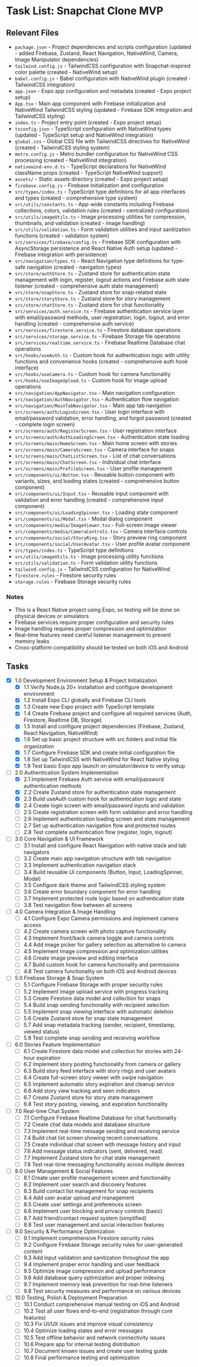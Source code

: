 # Task List: Snapchat Clone MVP

## Relevant Files

- `package.json` - Project dependencies and scripts configuration (updated - added Firebase, Zustand, React Navigation, NativeWind, Camera, Image Manipulator dependencies)
- `tailwind.config.js` - TailwindCSS configuration with Snapchat-inspired color palette (created - NativeWind setup)
- `babel.config.js` - Babel configuration with NativeWind plugin (created - TailwindCSS integration)
- `app.json` - Expo app configuration and metadata (created - Expo project setup)
- `App.tsx` - Main app component with Firebase initialization and NativeWind TailwindCSS styling (updated - Firebase SDK integration and TailwindCSS styling)
- `index.ts` - Project entry point (created - Expo project setup)
- `tsconfig.json` - TypeScript configuration with NativeWind types (updated - TypeScript setup and NativeWind integration)
- `global.css` - Global CSS file with TailwindCSS directives for NativeWind (created - TailwindCSS styling system)
- `metro.config.js` - Metro bundler configuration for NativeWind CSS processing (created - NativeWind integration)
- `nativewind-env.d.ts` - TypeScript declarations for NativeWind className props (created - TypeScript NativeWind support)
- `assets/` - Static assets directory (created - Expo project setup)
- `firebase.config.js` - Firebase initialization and configuration
- `src/types/index.ts` - TypeScript type definitions for all app interfaces and types (created - comprehensive type system)
- `src/utils/constants.ts` - App-wide constants including Firebase collections, colors, validation rules (created - centralized configuration)
- `src/utils/imageUtils.ts` - Image processing utilities for compression, thumbnails, and validation (created - image handling)
- `src/utils/validation.ts` - Form validation utilities and input sanitization functions (created - validation system)
- `src/services/firebase/config.ts` - Firebase SDK configuration with AsyncStorage persistence and React Native Auth setup (updated - Firebase integration with persistence)
- `src/navigation/types.ts` - React Navigation type definitions for type-safe navigation (created - navigation types)
- `src/store/authStore.ts` - Zustand store for authentication state management with login, register, logout actions and Firebase auth state listener (created - comprehensive auth state management)
- `src/store/snapStore.ts` - Zustand store for snap-related state
- `src/store/storyStore.ts` - Zustand store for story management
- `src/store/chatStore.ts` - Zustand store for chat functionality
- `src/services/auth.service.ts` - Firebase authentication service layer with email/password methods, user registration, login, logout, and error handling (created - comprehensive auth service)
- `src/services/firestore.service.ts` - Firestore database operations
- `src/services/storage.service.ts` - Firebase Storage file operations
- `src/services/realtime.service.ts` - Firebase Realtime Database chat operations
- `src/hooks/useAuth.ts` - Custom hook for authentication logic with utility functions and convenience hooks (created - comprehensive auth hook interface)
- `src/hooks/useCamera.ts` - Custom hook for camera functionality
- `src/hooks/useImageUpload.ts` - Custom hook for image upload operations
- `src/navigation/AppNavigator.tsx` - Main navigation configuration
- `src/navigation/AuthNavigator.tsx` - Authentication flow navigation
- `src/navigation/MainTabNavigator.tsx` - Main app tab navigation
- `src/screens/auth/LoginScreen.tsx` - User login interface with email/password validation, error handling, and forgot password (created - complete login screen)
- `src/screens/auth/RegisterScreen.tsx` - User registration interface
- `src/screens/auth/AuthLoadingScreen.tsx` - Authentication state loading
- `src/screens/main/HomeScreen.tsx` - Main home screen with stories
- `src/screens/main/CameraScreen.tsx` - Camera interface for snaps
- `src/screens/main/ChatListScreen.tsx` - List of chat conversations
- `src/screens/main/ChatScreen.tsx` - Individual chat interface
- `src/screens/main/ProfileScreen.tsx` - User profile management
- `src/components/ui/Button.tsx` - Reusable button component with variants, sizes, and loading states (created - comprehensive button component)
- `src/components/ui/Input.tsx` - Reusable input component with validation and error handling (created - comprehensive input component)
- `src/components/ui/LoadingSpinner.tsx` - Loading state component
- `src/components/ui/Modal.tsx` - Modal dialog component
- `src/components/media/ImageViewer.tsx` - Full-screen image viewer
- `src/components/media/CameraControls.tsx` - Camera interface controls
- `src/components/social/StoryRing.tsx` - Story preview ring component
- `src/components/social/UserAvatar.tsx` - User profile avatar component
- `src/types/index.ts` - TypeScript type definitions
- `src/utils/imageUtils.ts` - Image processing utility functions
- `src/utils/validation.ts` - Form validation utility functions
- `tailwind.config.js` - TailwindCSS configuration for NativeWind
- `firestore.rules` - Firestore security rules
- `storage.rules` - Firebase Storage security rules

### Notes

- This is a React Native project using Expo, so testing will be done on physical devices or simulators
- Firebase services require proper configuration and security rules
- Image handling requires proper compression and optimization
- Real-time features need careful listener management to prevent memory leaks
- Cross-platform compatibility should be tested on both iOS and Android

## Tasks

- [x] 1.0 Development Environment Setup & Project Initialization
  - [x] 1.1 Verify Node.js 20+ installation and configure development environment
  - [x] 1.2 Install Expo CLI globally and Firebase CLI tools
  - [x] 1.3 Create new Expo project with TypeScript template
  - [x] 1.4 Create Firebase project and configure all required services (Auth, Firestore, Realtime DB, Storage)
  - [x] 1.5 Install and configure project dependencies (Firebase, Zustand, React Navigation, NativeWind)
  - [x] 1.6 Set up basic project structure with src folders and initial file organization
  - [x] 1.7 Configure Firebase SDK and create initial configuration file
  - [x] 1.8 Set up TailwindCSS with NativeWind for React Native styling
  - [x] 1.9 Test basic Expo app launch on simulator/device to verify setup

- [ ] 2.0 Authentication System Implementation
  - [x] 2.1 Implement Firebase Auth service with email/password authentication methods
  - [x] 2.2 Create Zustand store for authentication state management
  - [x] 2.3 Build useAuth custom hook for authentication logic and state
  - [x] 2.4 Create login screen with email/password inputs and validation
  - [ ] 2.5 Create registration screen with form validation and error handling
  - [ ] 2.6 Implement authentication loading screen and state management
  - [ ] 2.7 Set up authentication navigation flow and protected routes
  - [ ] 2.8 Test complete authentication flow (register, login, logout)

- [ ] 3.0 Core Navigation & UI Framework
  - [ ] 3.1 Install and configure React Navigation with native stack and tab navigators
  - [ ] 3.2 Create main app navigation structure with tab navigation
  - [ ] 3.3 Implement authentication navigation stack
  - [ ] 3.4 Build reusable UI components (Button, Input, LoadingSpinner, Modal)
  - [ ] 3.5 Configure dark theme and TailwindCSS styling system
  - [ ] 3.6 Create error boundary component for error handling
  - [ ] 3.7 Implement protected route logic based on authentication state
  - [ ] 3.8 Test navigation flow between all screens

- [ ] 4.0 Camera Integration & Image Handling
  - [ ] 4.1 Configure Expo Camera permissions and implement camera access
  - [ ] 4.2 Create camera screen with photo capture functionality
  - [ ] 4.3 Implement front/back camera toggle and camera controls
  - [ ] 4.4 Add image picker for gallery selection as alternative to camera
  - [ ] 4.5 Implement image compression and optimization utilities
  - [ ] 4.6 Create image preview and editing interface
  - [ ] 4.7 Build custom hook for camera functionality and permissions
  - [ ] 4.8 Test camera functionality on both iOS and Android devices

- [ ] 5.0 Firebase Storage & Snap System
  - [ ] 5.1 Configure Firebase Storage with proper security rules
  - [ ] 5.2 Implement image upload service with progress tracking
  - [ ] 5.3 Create Firestore data model and collection for snaps
  - [ ] 5.4 Build snap sending functionality with recipient selection
  - [ ] 5.5 Implement snap viewing interface with automatic deletion
  - [ ] 5.6 Create Zustand store for snap state management
  - [ ] 5.7 Add snap metadata tracking (sender, recipient, timestamp, viewed status)
  - [ ] 5.8 Test complete snap sending and receiving workflow

- [ ] 6.0 Stories Feature Implementation
  - [ ] 6.1 Create Firestore data model and collection for stories with 24-hour expiration
  - [ ] 6.2 Implement story posting functionality from camera or gallery
  - [ ] 6.3 Build story feed interface with story rings and user avatars
  - [ ] 6.4 Create full-screen story viewer with swipe navigation
  - [ ] 6.5 Implement automatic story expiration and cleanup service
  - [ ] 6.6 Add story view tracking and seen indicators
  - [ ] 6.7 Create Zustand store for story state management
  - [ ] 6.8 Test story posting, viewing, and expiration functionality

- [ ] 7.0 Real-time Chat System
  - [ ] 7.1 Configure Firebase Realtime Database for chat functionality
  - [ ] 7.2 Create chat data models and database structure
  - [ ] 7.3 Implement real-time message sending and receiving service
  - [ ] 7.4 Build chat list screen showing recent conversations
  - [ ] 7.5 Create individual chat screen with message history and input
  - [ ] 7.6 Add message status indicators (sent, delivered, read)
  - [ ] 7.7 Implement Zustand store for chat state management
  - [ ] 7.8 Test real-time messaging functionality across multiple devices

- [ ] 8.0 User Management & Social Features
  - [ ] 8.1 Create user profile management screen and functionality
  - [ ] 8.2 Implement user search and discovery features
  - [ ] 8.3 Build contact list management for snap recipients
  - [ ] 8.4 Add user avatar upload and management
  - [ ] 8.5 Create user settings and preferences screen
  - [ ] 8.6 Implement user blocking and privacy controls (basic)
  - [ ] 8.7 Add friend/contact request system (simplified)
  - [ ] 8.8 Test user management and social interaction features

- [ ] 9.0 Security & Performance Optimization
  - [ ] 9.1 Implement comprehensive Firestore security rules
  - [ ] 9.2 Configure Firebase Storage security rules for user-generated content
  - [ ] 9.3 Add input validation and sanitization throughout the app
  - [ ] 9.4 Implement proper error handling and user feedback
  - [ ] 9.5 Optimize image compression and upload performance
  - [ ] 9.6 Add database query optimization and proper indexing
  - [ ] 9.7 Implement memory leak prevention for real-time listeners
  - [ ] 9.8 Test security measures and performance on various devices

- [ ] 10.0 Testing, Polish & Deployment Preparation
  - [ ] 10.1 Conduct comprehensive manual testing on iOS and Android
  - [ ] 10.2 Test all user flows end-to-end (registration through core features)
  - [ ] 10.3 Fix UI/UX issues and improve visual consistency
  - [ ] 10.4 Optimize loading states and error messages
  - [ ] 10.5 Test offline behavior and network connectivity issues
  - [ ] 10.6 Prepare app for internal testing distribution
  - [ ] 10.7 Document known issues and create user testing guide
  - [ ] 10.8 Final performance testing and optimization
